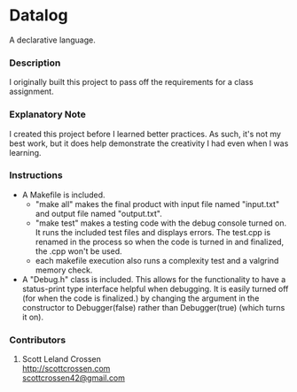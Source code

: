 # Datalog

A declarative language.

### Description

I originally built this project to pass off the requirements for a class assignment.

### Explanatory Note

I created this project before I learned better practices. As such, it's not my best work, but it does help demonstrate the creativity I had even when I was learning.

### Instructions

- A Makefile is included.
  - "make all" makes the final product with input file named "input.txt" and output file named "output.txt".
  - "make test" makes a testing code with the debug console turned on. It runs the included test files and displays errors. The test.cpp is renamed in the process so when the code is turned in and finalized, the .cpp won't be used.
  - each makefile execution also runs a complexity test and a valgrind memory check.
- A "Debug.h" class is included. This allows for the functionality to have a status-print type interface helpful when debugging. It is easily turned off (for when the code is finalized.) by changing the argument in the constructor to Debugger(false) rather than Debugger(true) (which turns it on).

### Contributors

1. Scott Leland Crossen  
<http://scottcrossen.com>  
<scottcrossen42@gmail.com>  
